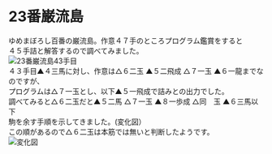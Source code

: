 # 23番巌流島
ゆめまぼろし百番の巌流島。作意４７手のところプログラム鑑賞をすると  
４５手詰と解答するので調べてみました。  
![23番巌流島43手目](http://sfenreader.appspot.com/sfen?sfen=3k5%2F1P7%2F1Snp1%2BB3%2F9%2F4R4%2F9%2F9%2F9%2F9%20w%20rb4g3s3n4l16p%20%EF%BC%94%EF%BC%93&ma=on)  
４３手目▲４三馬に対し、作意は△６二玉 ▲５二飛成 △７一玉  ▲６一龍までなのですが、  
プログラムは△７一玉とし、以下▲５一飛成で詰みとの出力でした。  
調べてみると△６二玉だと▲５二馬  △７一玉  ▲８一歩成 △同　玉  ▲６三馬以下  
駒を余す手順を示してきました。(変化図）  
この順があるので△６二玉は本筋では無いと判断したようです。  
![変化図](http://sfenreader.appspot.com/sfen?sfen=1k7%2F9%2F1Sn%2BB5%2F9%2F4R4%2F9%2F9%2F9%2F9%20w%20Prb4g3s3n4l17p%201&title=%E5%A4%89%E5%8C%96%E5%9B%B3)  

